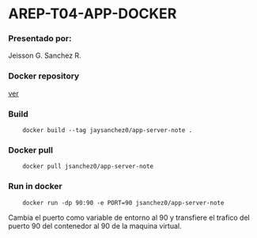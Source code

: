 # AREP-T04-APP-DOCKER
### Presentado por:

Jeisson G. Sanchez R.

### Docker repository

[ver](https://hub.docker.com/r/jsanchez0/app-server-note)

### Build

~~~
    docker build --tag jaysanchez0/app-server-note .
~~~

### Docker pull

~~~
    docker pull jsanchez0/app-server-note
~~~

### Run in docker
~~~
    docker run -dp 90:90 -e PORT=90 jsanchez0/app-server-note
~~~

Cambia el puerto como variable de entorno al 90 y transfiere el trafico del puerto 90 del contenedor al 90 de la maquina virtual.